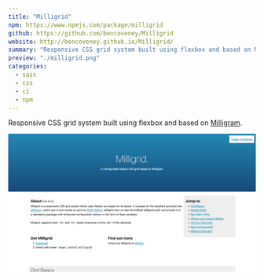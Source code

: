 ```yaml
---
title: "Milligrid"
npm: https://www.npmjs.com/package/milligrid
github: https://github.com/bencoveney/Milligrid
website: http://bencoveney.github.io/Milligrid/
summary: "Responsive CSS grid system built using flexbox and based on Milligram"
preview: "./milligrid.png"
categories:
  - sass
  - css
  - ci
  - npm
---
```


Responsive CSS grid system built using flexbox and based on [Milligram](https://milligram.github.io/).

![Milligrid Website](./milligrid.png "Milligrid Website")
